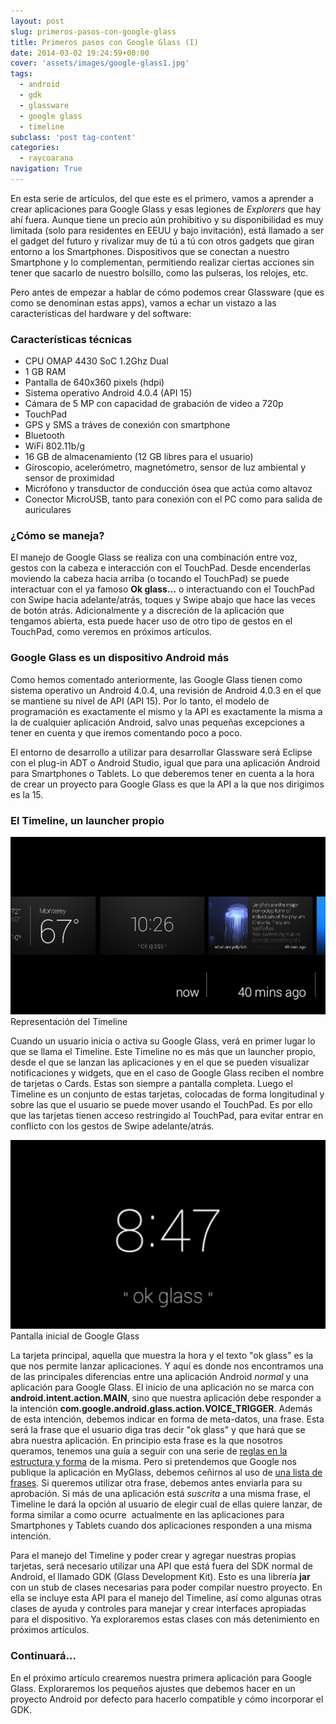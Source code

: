 ```yaml
---
layout: post
slug: primeros-pasos-con-google-glass
title: Primeros pasos con Google Glass (I)
date: 2014-03-02 19:24:59+00:00
cover: 'assets/images/google-glass1.jpg'
tags:
  - android
  - gdk
  - glassware
  - google glass
  - timeline
subclass: 'post tag-content'
categories:
  - raycoarana
navigation: True
---
```


En esta serie de artículos, del que este es el primero, vamos a aprender a crear aplicaciones para Google Glass y esas legiones de _Explorers_ que hay ahí fuera. Aunque tiene un precio aún prohibitivo y su disponibilidad es muy limitada (solo para residentes en EEUU y bajo invitación), está llamado a ser el gadget del futuro y rivalizar muy de tú a tú con otros gadgets que giran entorno a los Smartphones. Dispositivos que se conectan a nuestro Smartphone y lo complementan, permitiendo realizar ciertas acciones sin tener que sacarlo de nuestro bolsillo, como las pulseras, los relojes, etc.

<!--more-->

Pero antes de empezar a hablar de cómo podemos crear Glassware (que es como se denominan estas apps), vamos a echar un vistazo a las características del hardware y del software:

### Características técnicas
	
  * CPU OMAP 4430 SoC 1.2Ghz Dual
  * 1 GB RAM	
  * Pantalla de 640x360 pixels (hdpi)
  * Sistema operativo Android 4.0.4 (API 15)
  * Cámara de 5 MP con capacidad de grabación de video a 720p
  * TouchPad
  * GPS y SMS a tráves de conexión con smartphone
  * Bluetooth
  * WiFi 802.11b/g
  * 16 GB de almacenamiento (12 GB libres para el usuario)
  * Giroscopio, acelerómetro, magnetómetro, sensor de luz ambiental y sensor de proximidad
  * Micrófono y transductor de conducción ósea que actúa como altavoz
  * Conector MicroUSB, tanto para conexión con el PC como para salida de auriculares

### ¿Cómo se maneja?

El manejo de Google Glass se realiza con una combinación entre voz, gestos con la cabeza e interacción con el TouchPad. Desde encenderlas moviendo la cabeza hacia arriba (o tocando el TouchPad) se puede interactuar con el ya famoso **Ok glass...** o interactuando con el TouchPad con Swipe hacia adelante/atrás, toques y Swipe abajo que hace las veces de botón atrás. Adicionalmente y a discreción de la aplicación que tengamos abierta, esta puede hacer uso de otro tipo de gestos en el TouchPad, como veremos en próximos artículos.

### Google Glass es un dispositivo Android más

Como hemos comentado anteriormente, las Google Glass tienen como sistema operativo un Android 4.0.4, una revisión de Android 4.0.3 en el que se mantiene su nivel de API (API 15). Por lo tanto, el modelo de programación es exactamente el mismo y la API es exactamente la misma a la de cualquier aplicación Android, salvo unas pequeñas excepciones a tener en cuenta y que iremos comentando poco a poco.

El entorno de desarrollo a utilizar para desarrollar Glassware será Eclipse con el plug-in ADT o Android Studio, igual que para una aplicación Android para Smartphones o Tablets. Lo que deberemos tener en cuenta a la hora de crear un proyecto para Google Glass es que la API a la que nos dirigimos es la 15.

### El Timeline, un launcher propio

![Representación del Timeline](/assets/images/timeline.png) Representación del Timeline

Cuando un usuario inicia o activa su Google Glass, verá en primer lugar lo que se llama el Timeline. Este Timeline no es más que un launcher propio, desde el que se lanzan las aplicaciones y en el que se pueden visualizar notificaciones y widgets, que en el caso de Google Glass reciben el nombre de tarjetas o Cards. Estas son siempre a pantalla completa. Luego el Timeline es un conjunto de estas tarjetas, colocadas de forma longitudinal y sobre las que el usuario se puede mover usando el TouchPad. Es por ello que las tarjetas tienen acceso restringido al TouchPad, para evitar entrar en conflicto con los gestos de Swipe adelante/atrás.

![Pantalla inicial de Google Glass](/assets/images/ok-glass-e1393787954995.png) Pantalla inicial de Google Glass

La tarjeta principal, aquella que muestra la hora y el texto "ok glass" es la que nos permite lanzar aplicaciones. Y aquí es donde nos encontramos una de las principales diferencias entre una aplicación Android _normal_ y una aplicación para Google Glass. El inicio de una aplicación no se marca con **android.intent.action.MAIN**, sino que nuestra aplicación debe responder a la intención **com.google.android.glass.action.VOICE_TRIGGER**. Además de esta intención, debemos indicar en forma de meta-datos, una frase. Esta será la frase que el usuario diga tras decir "ok glass" y que hará que se abra nuestra aplicación. En principio esta frase es la que nosotros queramos, tenemos una guía a seguir con una serie de [reglas en la estructura y forma](https://developers.google.com/glass/distribute/voice-checklist) de la misma. Pero si pretendemos que Google nos publique la aplicación en MyGlass, debemos ceñirnos al uso de [una lista de frases](https://developers.google.com/glass/develop/gdk/input/voice#existing_voice_commands). Si queremos utilizar otra frase, debemos antes enviarla para su aprobación. Si más de una aplicación está _suscrita_ a una misma frase, el Timeline le dará la opción al usuario de elegir cual de ellas quiere lanzar, de forma similar a como ocurre  actualmente en las aplicaciones para Smartphones y Tablets cuando dos aplicaciones responden a una misma intención.

Para el manejo del Timeline y poder crear y agregar nuestras propias tarjetas, será necesario utilizar una API que está fuera del SDK normal de Android, el llamado GDK (Glass Development Kit). Esto es una librería **jar** con un stub de clases necesarias para poder compilar nuestro proyecto. En ella se incluye esta API para el manejo del Timeline, así como algunas otras clases de ayuda y controles para manejar y crear interfaces apropiadas para el dispositivo. Ya exploraremos estas clases con más detenimiento en próximos artículos.

### Continuará...

En el próximo artículo crearemos nuestra primera aplicación para Google Glass. Exploraremos los pequeños ajustes que debemos hacer en un proyecto Android por defecto para hacerlo compatible y cómo incorporar el GDK.
